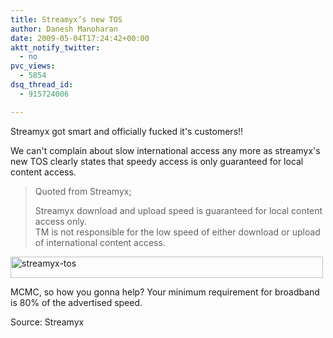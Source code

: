 ```yaml
---
title: Streamyx’s new TOS
author: Danesh Manoharan
date: 2009-05-04T17:24:42+00:00
aktt_notify_twitter:
  - no
pvc_views:
  - 5854
dsq_thread_id:
  - 915724006

---
```

Streamyx got smart and officially fucked it's customers!!

We can't complain about slow international access any more as streamyx's new TOS clearly states that speedy access is only guaranteed for local content access.

> Quoted from Streamyx;
> 
> Streamyx download and upload speed is guaranteed for local content access only.  
> TM is not responsible for the low speed of either download or upload of international content access.

[<img loading="lazy" class="alignnone size-medium wp-image-1443" title="streamyx-tos" src="/wp-content/uploads/2009/05/streamyx-tos-500x34.png" alt="streamyx-tos" width="500" height="34" srcset="/wp-content/uploads/2009/05/streamyx-tos-500x34.png 500w, /wp-content/uploads/2009/05/streamyx-tos-1023x71.png 1023w, /wp-content/uploads/2009/05/streamyx-tos.png 1288w" sizes="(max-width: 500px) 100vw, 500px" />][1]

MCMC, so how you gonna help? Your minimum requirement for broadband is 80% of the advertised speed.

Source: Streamyx

 [1]: /wp-content/uploads/2009/05/streamyx-tos.png